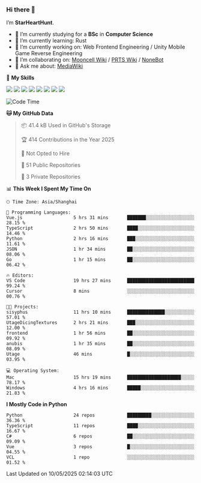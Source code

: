 ### Hi there 👋

I’m **StarHeartHunt**.

- 🏫 I’m currently studying for a **BSc** in **Computer Science**
- 🌱 I’m currently learning: Rust
- 🔭 I’m currently working on: Web Frontend Engineering / Unity Mobile Game Reverse Engineering
- 👯 I’m collaborating on: [Mooncell Wiki](https://fgo.wiki/) / [PRTS Wiki](http://prts.wiki/) / [NoneBot](https://github.com/nonebot)
- 💬 Ask me about: [MediaWiki](https://www.mediawiki.org)

🌟 **My Skills**

![](https://img.shields.io/badge/-Python-3e74a2?style=flat-square&logo=Python&logoColor=fff)
![](https://img.shields.io/badge/-Node.js-339933?style=flat-square&logo=node.js&logoColor=fff)
![](https://img.shields.io/badge/-Vue-4fc08d?style=flat-square&logo=vue.js&logoColor=fff)
![](https://img.shields.io/badge/-React-2d98ce?style=flat-square&logo=React&logoColor=fff)
![](https://img.shields.io/badge/-TypeScript-3178C6?style=flat-square&logo=TypeScript&logoColor=fff)
![](https://img.shields.io/badge/-Docker-2496ED?style=flat-square&logo=Docker&logoColor=fff)
![](https://img.shields.io/badge/-Linux-000000?style=flat-square&logo=Linux&logoColor=fff)
![](https://img.shields.io/badge/-Dotnet-512bd4?style=flat-square&logo=.net&logoColor=fff)

<!--START_SECTION:waka-->
![Code Time](http://img.shields.io/badge/Code%20Time-1%2C591%20hrs%2010%20mins-blue)

**🐱 My GitHub Data** 

> 📦 41.4 kB Used in GitHub's Storage 
 > 
> 🏆 414 Contributions in the Year 2025
 > 
> 🚫 Not Opted to Hire
 > 
> 📜 51 Public Repositories 
 > 
> 🔑 3 Private Repositories 
 > 
📊 **This Week I Spent My Time On** 

```text
🕑︎ Time Zone: Asia/Shanghai

💬 Programming Languages: 
Vue.js                   5 hrs 31 mins       ███████░░░░░░░░░░░░░░░░░░   28.15 % 
TypeScript               2 hrs 50 mins       ████░░░░░░░░░░░░░░░░░░░░░   14.46 % 
Python                   2 hrs 16 mins       ███░░░░░░░░░░░░░░░░░░░░░░   11.61 % 
JSON                     1 hr 34 mins        ██░░░░░░░░░░░░░░░░░░░░░░░   08.06 % 
Go                       1 hr 15 mins        ██░░░░░░░░░░░░░░░░░░░░░░░   06.42 % 

🔥 Editors: 
VS Code                  19 hrs 27 mins      █████████████████████████   99.24 % 
Cursor                   8 mins              ░░░░░░░░░░░░░░░░░░░░░░░░░   00.76 % 

🐱‍💻 Projects: 
sisyphus                 11 hrs 10 mins      ██████████████░░░░░░░░░░░   57.01 % 
UtageDicingTextures      2 hrs 21 mins       ███░░░░░░░░░░░░░░░░░░░░░░   12.00 % 
frontend                 1 hr 56 mins        ██░░░░░░░░░░░░░░░░░░░░░░░   09.92 % 
anubis                   1 hr 35 mins        ██░░░░░░░░░░░░░░░░░░░░░░░   08.09 % 
Utage                    46 mins             █░░░░░░░░░░░░░░░░░░░░░░░░   03.95 % 

💻 Operating System: 
Mac                      15 hrs 19 mins      ████████████████████░░░░░   78.17 % 
Windows                  4 hrs 16 mins       █████░░░░░░░░░░░░░░░░░░░░   21.83 % 
```

**I Mostly Code in Python** 

```text
Python                   24 repos            █████████░░░░░░░░░░░░░░░░   36.36 % 
TypeScript               11 repos            ████░░░░░░░░░░░░░░░░░░░░░   16.67 % 
C#                       6 repos             ██░░░░░░░░░░░░░░░░░░░░░░░   09.09 % 
Vue                      3 repos             █░░░░░░░░░░░░░░░░░░░░░░░░   04.55 % 
VCL                      1 repo              ░░░░░░░░░░░░░░░░░░░░░░░░░   01.52 % 
```




 Last Updated on 10/05/2025 02:14:03 UTC
<!--END_SECTION:waka-->
